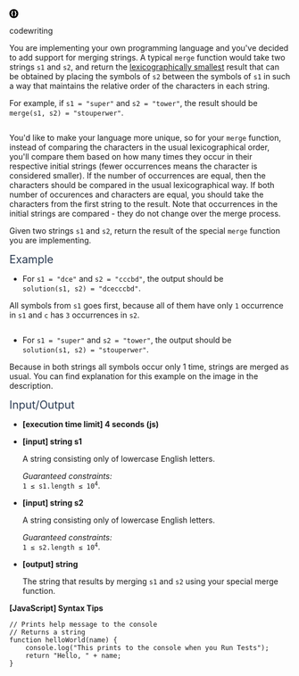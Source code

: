 <div class="-flex -padding-16 -space-v-16"><div class="-layout-h -space-h-16"><div class="-layout-h -space-h-4 -center-center"><div class="icon -size-16 -color-green"><div class="-layout-h -center"><svg width="16" height="16" viewBox="0 0 16 16"><path fill-rule="evenodd" clip-rule="evenodd" d="M8 16A8 8 0 1 1 8 0a8 8 0 0 1 0 16zm-1.43-3c-1.642-.344-2.462-1.136-2.462-2.376V9.612c0-.688-.37-1.032-1.108-1.032V7.42c.739 0 1.108-.346 1.108-1.037V5.31c.013-.613.225-1.11.636-1.487.414-.378 1.023-.653 1.825-.823L7 3.9c-.574.163-.873.621-.896 1.374v1.109c0 .763-.421 1.301-1.265 1.615.844.313 1.265.853 1.265 1.62v1.103c.023.753.322 1.211.896 1.374L6.57 13zm2.86 0c1.642-.344 2.462-1.136 2.462-2.376V9.612c0-.688.37-1.032 1.108-1.032V7.42c-.739 0-1.108-.346-1.108-1.037V5.31c-.013-.613-.225-1.11-.636-1.487-.414-.378-1.023-.653-1.825-.823L9 3.9c.574.163.873.621.896 1.374v1.109c0 .763.421 1.301 1.265 1.615-.844.313-1.265.853-1.265 1.62v1.103c-.023.753-.322 1.211-.896 1.374l.43.905z"></path></svg></div></div><p class="-bold -font-size-14 -capitalize">codewriting</p></div></div><div class="markdown -arial"><p>You are implementing your own programming language and you've decided to add support for merging strings. A typical <code>merge</code> function would take two strings <code>s1</code> and <code>s2</code>, and return the <a href="keyword://lexicographical-order-for-strings" target="_blank">lexicographically smallest</a> result that can be obtained by placing the symbols of <code>s2</code> between the symbols of <code>s1</code> in such a way that maintains the relative order of the characters in each string.</p>
<p>For example, if <code>s1 = "super"</code> and <code>s2 = "tower"</code>, the result should be <code>merge(s1, s2) = "stouperwer"</code>.</p>
<p><img src="https://codesignal.s3.amazonaws.com/tasks/mergeStrings/img/example2.png?_tm=1624856870417" alt=""></p>
<p>You'd like to make your language more unique, so for your <code>merge</code> function, instead of comparing the characters in the usual lexicographical order, you'll compare them based on how many times they occur in their respective initial strings (fewer occurrences means the character is considered smaller). If the number of occurrences are equal, then the characters should be compared in the usual lexicographical way. If both number of occurences and characters are equal, you should take the characters from the first string to the result. Note that occurrences in the initial strings are compared - they do not change over the merge process.</p>
<p>Given two strings <code>s1</code> and <code>s2</code>, return the result of the special <code>merge</code> function you are implementing.</p>
<p><span class="markdown--header" style="color:#2b3b52;font-size:1.4em">Example</span></p>
<ul>
<li>For <code>s1 = "dce"</code> and <code>s2 = "cccbd"</code>, the output should be<br>
<code>solution(s1, s2) = "dcecccbd"</code>.</li>
</ul>
<p>All symbols from <code>s1</code> goes first, because all of them have only <code>1</code> occurrence in <code>s1</code> and <code>c</code> has <code>3</code> occurrences in <code>s2</code>.</p>
<p><img src="https://codesignal.s3.amazonaws.com/tasks/mergeStrings/img/example1.jpg?_tm=1624856870637" alt=""></p>
<ul>
<li>For <code>s1 = "super"</code> and <code>s2 = "tower"</code>, the output should be<br>
<code>solution(s1, s2) = "stouperwer"</code>.</li>
</ul>
<p>Because in both strings all symbols occur only 1 time, strings are merged as usual. You can find explanation for this example on the image in the description.</p>
<p><span class="markdown--header" style="color:#2b3b52;font-size:1.4em">Input/Output</span></p>
<ul>
<li>
<p><strong>[execution time limit] 4 seconds (js)</strong></p>
</li>
<li>
<p><strong>[input] string s1</strong></p>
<p>A string consisting only of lowercase English letters.</p>
<p><em>Guaranteed constraints:</em><br>
<code>1 ≤ s1.length ≤ 10<sup>4</sup></code>.</p>
</li>
<li>
<p><strong>[input] string s2</strong></p>
<p>A string consisting only of lowercase English letters.</p>
<p><em>Guaranteed constraints:</em><br>
<code>1 ≤ s2.length ≤ 10<sup>4</sup></code>.</p>
</li>
<li>
<p><strong>[output] string</strong></p>
<p>The string that results by merging <code>s1</code> and <code>s2</code> using your special merge function.</p>
</li>
</ul>
<p><strong>[JavaScript] Syntax Tips</strong></p>
<pre><code class="language-javascript"><span class="hljs-comment">// Prints help message to the console</span>
<span class="hljs-comment">// Returns a string</span>
<span class="hljs-keyword">function</span> <span class="hljs-title function_">helloWorld</span>(<span class="hljs-params">name</span>) {
    <span class="hljs-variable language_">console</span>.<span class="hljs-title function_">log</span>(<span class="hljs-string">"This prints to the console when you Run Tests"</span>);
    <span class="hljs-keyword">return</span> <span class="hljs-string">"Hello, "</span> + name;
}

</code></pre>

</div></div>
